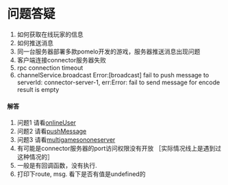 # 问题答疑

1. 如何获取在线玩家的信息
2. 如何推送消息
3. 同一台服务器部署多款pomelo开发的游戏，服务器推送消息出现问题
4. 客户端连接connector服务器失败
5. rpc connection timeout
6. channelService.broadcast Error:[broadcast] fail to push message to serverId: connector-server-1, err:Error: fail to send message for encode result is empty

#### 解答
1. 问题1 请看[onlineUser](../onlineUser/)
2. 问题2 请看[pushMessage](../pushMessage/)
3. 问题3 请看[multigamesononeserver](../multigamesononeserver)
4. 有可能是connector服务器的port访问权限没有开放 ［实际情况线上是遇到过这种情况的］
5. 一般是有回调函数，没有执行.
6. 打印下route, msg. 看下是否有值是undefined的
